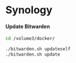 # Synology

#### Update Bitwarden

```bash
cd /volume3/docker/

./bitwarden.sh updateself
./bitwarden.sh update
```

